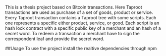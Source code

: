 This is a thesis project based on Bitcoin transactions.
Here Taproot transactions are used as purchase of a set of goods, product or service.
Every Taproot transaction contains a Taproot tree with some scripts. Each one represents a specific either product, service, or good.
Each script is an hash lock contract with a specific public key of a merchant and an hash of a secret word.
To redeem a transaction a merchant have to sign the correspondent leaf and provide the secret word.

##Usage
To use the project install the realtive dependencies through npm 
